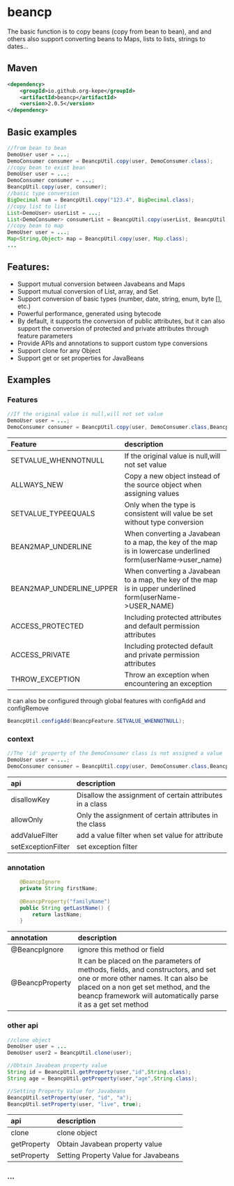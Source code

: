 # beancp
The basic function is to copy beans (copy from bean to bean), and and others also support converting beans to Maps, lists to lists, strings to dates...
## Maven
```xml
<dependency>
    <groupId>io.github.org-kepe</groupId>
    <artifactId>beancp</artifactId>
    <version>2.0.5</version>
</dependency>
```
## Basic examples

~~~Java
//from bean to bean
DemoUser user = ...;
DemoConsumer consumer = BeancpUtil.copy(user, DemoConsumer.class);
//copy bean to exist bean
DemoUser user = ...;
DemoConsumer consumer = ...;
BeancpUtil.copy(user, consumer);
//basic type conversion
BigDecimal num = BeancpUtil.copy("123.4", BigDecimal.class);
//copy list to list
List<DemoUser> userList = ...;
List<DemoConsumer> consumerList = BeancpUtil.copy(userList, BeancpUtil.type(List.class,DemoConsumer.class));
//copy bean to map
DemoUser user = ...;
Map<String,Object> map = BeancpUtil.copy(user, Map.class);
...
~~~
## Features:
* Support mutual conversion between Javabeans and Maps
* Support mutual conversion of List, array, and Set
* Support conversion of basic types (number, date, string, enum, byte [], etc.)
* Powerful performance, generated using bytecode
* By default, it supports the conversion of public attributes, but it can also support the conversion of protected and private attributes through feature parameters
* Provide APIs and annotations to support custom type conversions
* Support clone for any Object
* Support get or set properties for JavaBeans
## Examples
### Features
~~~Java
//If the original value is null,will not set value
DemoUser user = ...;
DemoConsumer consumer = BeancpUtil.copy(user, DemoConsumer.class,BeancpFeature.SETVALUE_WHENNOTNULL);
~~~
|  Feature   | description  |
|  :----  | :----  |
| SETVALUE_WHENNOTNULL  | If the original value is null,will not set value |
| ALLWAYS_NEW  | Copy a new object instead of the source object when assigning values |
| SETVALUE_TYPEEQUALS  | Only when the type is consistent will value be set without type conversion |
| BEAN2MAP_UNDERLINE  | When converting a Javabean to a map, the key of the map is in lowercase underlined form(userName->user_name) |
| BEAN2MAP_UNDERLINE_UPPER  | When converting a Javabean to a map, the key of the map is in upper underlined form(userName->USER_NAME) |
| ACCESS_PROTECTED  | Including protected attributes and default permission attributes |
| ACCESS_PRIVATE  | Including protected default and private permission attributes |
| THROW_EXCEPTION  | Throw an exception when encountering an exception |

It can also be configured through global features with configAdd and configRemove
~~~Java
BeancpUtil.configAdd(BeancpFeature.SETVALUE_WHENNOTNULL);
~~~
### context
~~~Java
//The 'id' property of the DemoConsumer class is not assigned a value
DemoUser user = ...;
DemoConsumer consumer = BeancpUtil.copy(user, DemoConsumer.class,BeancpUtil.newContext().disallowKey(DemoConsumer.class, "id"));
~~~
|  api   | description  |
|  :----  | :----  |
| disallowKey  | Disallow the assignment of certain attributes in a class |
| allowOnly  | Only the assignment of certain attributes in the class |
| addValueFilter  | add a value filter when set value for attribute |
| setExceptionFilter  | set exception filter |
### annotation
~~~Java
	@BeancpIgnore
	private String firstName;
	
	@BeancpProperty("familyName")
	public String getLastName() {
		return lastName;
	}
~~~
|  annotation   | description  |
|  :----  | :----  |
| @BeancpIgnore  | ignore this method or field |
| @BeancpProperty  | It can be placed on the parameters of methods, fields, and constructors, and set one or more other names. It can also be placed on a non get set method, and the beancp framework will automatically parse it as a get set method |
### other api
~~~Java
//clone object
DemoUser user = ...
DemoUser user2 = BeancpUtil.clone(user);

//Obtain Javabean property value
String id = BeancpUtil.getProperty(user,"id",String.class);
String age = BeancpUtil.getProperty(user,"age",String.class);

//Setting Property Value for Javabeans
BeancpUtil.setProperty(user, "id", "a");
BeancpUtil.setProperty(user, "live", true);
~~~
|  api   | description  |
|  :----  | :----  |
| clone  | clone object |
| getProperty  | Obtain Javabean property value |
| setProperty  | Setting Property Value for Javabeans |
### ...